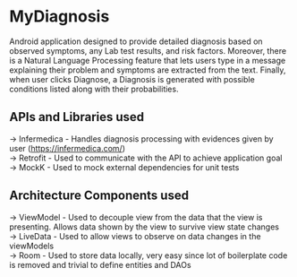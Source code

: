 # MyDiagnosis

Android application designed to provide detailed diagnosis based on observed symptoms, any Lab test results, and risk factors. Moreover, there is a Natural Language Processing feature that lets users type in a message explaining their problem and symptoms are extracted from the text. Finally, when user clicks Diagnose, a Diagnosis is generated with possible conditions listed along with their probabilities.

## APIs and Libraries used
-> Infermedica - Handles diagnosis processing with evidences given by user (https://infermedica.com/)<br/>
-> Retrofit - Used to communicate with the API to achieve application goal<br/>
-> MockK - Used to mock external dependencies for unit tests<br/>

## Architecture Components used
-> ViewModel - Used to decouple view from the data that the view is presenting. Allows data shown by the view to survive view                state changes<br/>
-> LiveData - Used to allow views to observe on data changes in the viewModels<br/>
-> Room - Used to store data locally, very easy since lot of boilerplate code is removed and trivial to define entities and             DAOs<br/>
